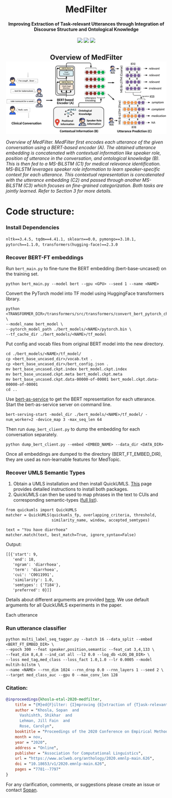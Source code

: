 <h1 align="center">
  MedFilter
</h1>
<h4 align="center">Improving Extraction of Task-relevant Utterances through Integration of Discourse Structure and Ontological Knowledge</h4>
<p align="center">
  <a href="https://2020.emnlp.org/"><img src="http://img.shields.io/badge/EMNLP-2020-4b44ce.svg"></a>
  <a href="https://aclanthology.org/2020.emnlp-main.626/"><img src="http://img.shields.io/badge/Paper-PDF-red.svg"></a>
    <img src="https://img.shields.io/badge/License-Apache%202.0-blue.svg">
  </a>
</p>

<h2 align="center">
  Overview of MedFilter
  <img align="center"  src="./overview.png" alt="...">
</h2>

*Overview of MedFilter. MedFilter first encodes each utterance of the given conversation using a BERT-based encoder (A). The obtained utterance embedding is concatenated with contextual information like speaker role, position of utterance in the conversation, and ontological knowledge (B). This is then fed to a MS-BiLSTM (C1) for medical relevance identification. MS-BiLSTM leverages speaker role information to learn speaker-specific context for each utterance. This contextual representation is concatenated with the utterance embedding (C2) and passed through another MS-BiLSTM (C3) which focuses on fine-grained categorization. Both tasks are jointly learned. Refer to Section 3 for more details.*

# Code structure:

### Install Dependencies
`nltk==3.4.5, tqdm==4.41.1, sklearn==0.0, pymongo==3.10.1, pytorch==1.1.0, transformers(hugging-face)==2.3.0`

### Recover BERT-FT embeddings

Run `bert_main.py` to fine-tune the BERT embedding (bert-base-uncased) on the training set.
```
python bert_main.py --model bert --gpu <GPU> --seed 1 --name <NAME>
```
Convert the PyTorch model into TF model using HuggingFace transformers library.
```
python <TRANSFORMER_DIR>/transformers/src/transformers/convert_bert_pytorch_checkpoint_to_original_tf.py \
--model_name bert_model \
--pytorch_model_path ./bert_models/<NAME>/pytorch.bin \
--tf_cache_dir ./bert_models/<NAME>/tf_model
```
Put config and vocab files from original BERT model into the new directory.
```
cd ./bert_models/<NAME>/tf_model/
cp <bert_base_uncased_dir>/vocab.txt .
cp <bert_base_uncased_dir>/bert_config.json .
mv bert_base_uncased.ckpt.index bert_model.ckpt.index
mv bert_base_uncased.ckpt.meta bert_model.ckpt.meta
mv bert_base_uncased.ckpt.data-00000-of-00001 bert_model.ckpt.data-00000-of-00001
cd ..
```
Use [bert-as-service](https://github.com/hanxiao/bert-as-service) to get the BERT representation for each utterance. Start the bert-as-service server on command line.

```
bert-serving-start -model_dir ./bert_models/<NAME>/tf_model/ -num_worker=2 -device_map 3 -max_seq_len 64
```
Then run `dump_bert_client.py` to dump the embedding for each conversation separately.
```
python dump_bert_client.py --embed <EMBED_NAME> --data_dir <DATA_DIR>
```
Once all embeddings are dumped to the directory (BERT_FT_EMBED_DIR), they are used as non-learnable features for MedTopic.

### Recover UMLS Semantic Types

1. Obtain a UMLS installation and then install QuickUMLS. [This](https://github.com/Georgetown-IR-Lab/QuickUMLS#installation) page provides detailed instructions to install both packages.
2. QuickUMLS can then be used to map phrases in the text to CUIs and corresponding semantic-types ([full list](https://metamap.nlm.nih.gov/Docs/SemanticTypes_2013AA.txt)).
```
from quickumls import QuickUMLS
matcher = QuickUMLS(quickumls_fp, overlapping_criteria, threshold,
                    similarity_name, window, accepted_semtypes)
```
```
text = "You have diarrhoea"
matcher.match(text, best_match=True, ignore_syntax=False)
```
Output:
```
[[{'start': 9,
   'end': 18,
   'ngram': 'diarrhoea',
   'term': 'diarrhoea',
   'cui': 'C0011991',
   'similarity': 1.0,
   'semtypes': {'T184'},
   'preferred': 0}]]
```
Details about different arguments are provided [here](https://github.com/Georgetown-IR-Lab/QuickUMLS#apis). We use default arguments for all QuickUMLS experiments in the paper.

Each utterance

### Run utterance classifier
```
python multi_label_seq_tagger.py --batch 16 --data_split --embed <BERT_FT_EMBED_DIR> \
--epoch 300 --feat speaker,position,semantic --feat_cat 3,4,133 \
--feat_dim 8,4,8 --ind_cat all --l2 0.0 --log_db <LOG_DB_DIR> \
--loss med_tag,med_class --loss_fact 1.0,1.0 --lr 0.0005 --model multih-bilstm \
--name <NAME> --rnn_dim 1024 --rnn_drop 0.0 --rnn_layers 1 --seed 2 \
--target med_class_auc --gpu 0 --max_conv_len 128
```

### Citation:

```bibtex
@inproceedings{khosla-etal-2020-medfilter,
    title = "{M}ed{F}ilter: {I}mproving {E}xtraction of {T}ask-relevant {U}tterances through {I}ntegration of {D}iscourse {S}tructure and {O}ntological {K}nowledge",
    author = "Khosla, Sopan  and
      Vashishth, Shikhar  and
      Lehman, Jill Fain  and
      Rose, Carolyn",
    booktitle = "Proceedings of the 2020 Conference on Empirical Methods in Natural Language Processing (EMNLP)",
    month = nov,
    year = "2020",
    address = "Online",
    publisher = "Association for Computational Linguistics",
    url = "https://www.aclweb.org/anthology/2020.emnlp-main.626",
    doi = "10.18653/v1/2020.emnlp-main.626",
    pages = "7781--7797"
}

```

For any clarification, comments, or suggestions please create an issue or contact [Sopan](sopank@cs.cmu.edu).
